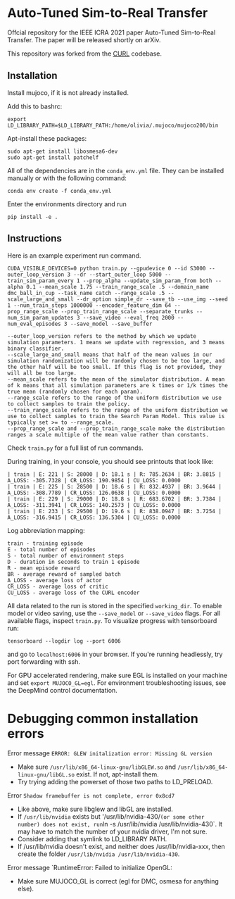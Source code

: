 # Auto-Tuned Sim-to-Real Transfer

Offcial repository for the IEEE ICRA 2021 paper Auto-Tuned Sim-to-Real Transfer. The paper will be released shortly on arXiv.

This repository was forked from the [CURL](https://mishalaskin.github.io/curl/) codebase.

## Installation 

Install mujoco, if it is not already installed.

Add this to bashrc:
```
export LD_LIBRARY_PATH=$LD_LIBRARY_PATH:/home/olivia/.mujoco/mujoco200/bin
```
Apt-install these packages:
```
sudo apt-get install libosmesa6-dev
sudo apt-get install patchelf
```

All of the dependencies are in the `conda_env.yml` file. They can be installed manually or with the following command:

```
conda env create -f conda_env.yml
```

Enter the environments directory and run
```
pip install -e .
```


## Instructions
Here is an example experiment run command. 
```
CUDA_VISIBLE_DEVICES=0 python train.py --gpudevice 0 --id S3000 --outer_loop_version 3 --dr --start_outer_loop 5000 --train_sim_param_every 1 --prop_alpha --update_sim_param_from both --alpha 0.1 --mean_scale 1.75 --train_range_scale .5 --domain_name dmc_ball_in_cup --task_name catch --range_scale .5 --scale_large_and_small --dr_option simple_dr --save_tb --use_img --seed 1 --num_train_steps 1000000 --encoder_feature_dim 64 --prop_range_scale --prop_train_range_scale --separate_trunks --num_sim_param_updates 3 --save_video --eval_freq 2000 --num_eval_episodes 3 --save_model --save_buffer 
```
```
--outer_loop_version refers to the method by which we update simulation parameters. 1 means we update with regression, and 3 means binary classifier.
--scale_large_and_small means that half of the mean values in our simulation randomization will be randomly chosen to be too large, and the other half will be too small. If this flag is not provided, they will all be too large.
--mean_scale refers to the mean of the simulator distribution. A mean of k means that all simulation parameters are k times or 1/k times the true mean (randomly chosen for each param).
--range_scale refers to the range of the uniform distribution we use to collect samples to train the policy.
--train_range_scale refers to the range of the uniform distribution we use to collect samples to train the Search Param Model. This value is typically set >= to --range_scale.
--prop_range_scale and --prop_train_range_scale make the distribution ranges a scale multiple of the mean value rather than constants.
```

Check `train.py` for a full list of run commands.

During training, in your console, you should see printouts that look like:

```
| train | E: 221 | S: 28000 | D: 18.1 s | R: 785.2634 | BR: 3.8815 | A_LOSS: -305.7328 | CR_LOSS: 190.9854 | CU_LOSS: 0.0000
| train | E: 225 | S: 28500 | D: 18.6 s | R: 832.4937 | BR: 3.9644 | A_LOSS: -308.7789 | CR_LOSS: 126.0638 | CU_LOSS: 0.0000
| train | E: 229 | S: 29000 | D: 18.8 s | R: 683.6702 | BR: 3.7384 | A_LOSS: -311.3941 | CR_LOSS: 140.2573 | CU_LOSS: 0.0000
| train | E: 233 | S: 29500 | D: 19.6 s | R: 838.0947 | BR: 3.7254 | A_LOSS: -316.9415 | CR_LOSS: 136.5304 | CU_LOSS: 0.0000
```

Log abbreviation mapping:

```
train - training episode
E - total number of episodes 
S - total number of environment steps
D - duration in seconds to train 1 episode
R - mean episode reward
BR - average reward of sampled batch
A_LOSS - average loss of actor
CR_LOSS - average loss of critic
CU_LOSS - average loss of the CURL encoder
```

All data related to the run is stored in the specified `working_dir`. To enable model or video saving, use the `--save_model` or `--save_video` flags. For all available flags, inspect `train.py`. To visualize progress with tensorboard run:

```
tensorboard --logdir log --port 6006
```

and go to `localhost:6006` in your browser. If you're running headlessly, try port forwarding with ssh. 

For GPU accelerated rendering, make sure EGL is installed on your machine and set `export MUJOCO_GL=egl`. For environment troubleshooting issues, see the DeepMind control documentation.


# Debugging common installation errors
Error message `ERROR: GLEW initalization error: Missing GL version`
- Make sure `/usr/lib/x86_64-linux-gnu/libGLEW.so` and `/usr/lib/x86_64-linux-gnu/libGL.so` exist.  If not, apt-install them.
- Try trying adding the powerset of those two paths to LD_PRELOAD.

Error `Shadow framebuffer is not complete, error 0x8cd7`
- Like above, make sure libglew and libGL are installed.
- If `/usr/lib/nvidia` exists but '/usr/lib/nvidia-430/` (or some other number) does not exist, run `ln -s /usr/lib/nvidia /usr/lib/nvidia-430`.  It may have to match the number of your nvidia driver, I'm not sure.
- Consider adding that symlink to LD_LIBRARY PATH.
- If /usr/lib/nvidia doesn't exist, and neither does /usr/lib/nvidia-xxx, then create the folder `/usr/lib/nvidia /usr/lib/nvidia-430`.

Error message `RuntimeError: Failed to initialize OpenGL: 
- Make sure MUJOCO_GL is correct (egl for DMC, osmesa for anything else).
